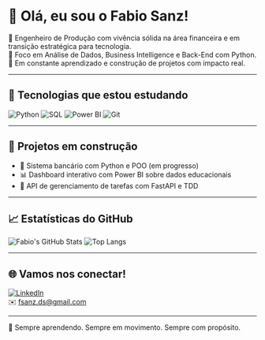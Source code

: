 # 👋 Olá, eu sou o Fabio Sanz!

💼 Engenheiro de Produção com vivência sólida na área financeira e em transição estratégica para tecnologia.  
🎯 Foco em Análise de Dados, Business Intelligence e Back-End com Python.  
🚀 Em constante aprendizado e construção de projetos com impacto real.

---

## 🧰 Tecnologias que estou estudando
![Python](https://img.shields.io/badge/-Python-3776AB?style=flat&logo=python&logoColor=white)
![SQL](https://img.shields.io/badge/-SQL-4479A1?style=flat&logo=postgresql&logoColor=white)
![Power BI](https://img.shields.io/badge/-Power%20BI-F2C811?style=flat&logo=powerbi&logoColor=black)
![Git](https://img.shields.io/badge/-Git-F05032?style=flat&logo=git&logoColor=white)

---

## 📁 Projetos em construção
- 🔧 Sistema bancário com Python e POO (em progresso)
- 📊 Dashboard interativo com Power BI sobre dados educacionais
- 🐍 API de gerenciamento de tarefas com FastAPI e TDD

---

## 📈 Estatísticas do GitHub

![Fabio's GitHub Stats](https://github-readme-stats.vercel.app/api?username=fabiosanz&show_icons=true&theme=default&hide_title=true)
![Top Langs](https://github-readme-stats.vercel.app/api/top-langs/?username=fabiosanz&layout=compact&hide_title=true)

---

## 🌐 Vamos nos conectar!

[![LinkedIn](https://img.shields.io/badge/-fabiosanz-blue?style=flat&logo=linkedin&logoColor=white)](https://www.linkedin.com/in/fabiosanz)  
✉️ fsanz.ds@gmail.com

---

🧠 Sempre aprendendo. Sempre em movimento. Sempre com propósito.
